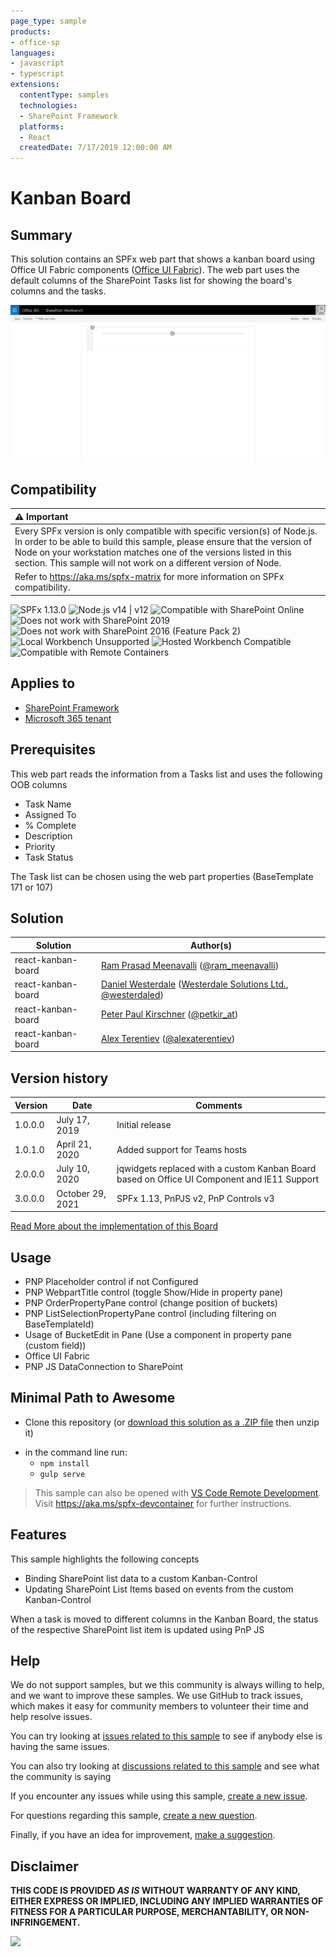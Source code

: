 ```yaml
---
page_type: sample
products:
- office-sp
languages:
- javascript
- typescript
extensions:
  contentType: samples
  technologies:
  - SharePoint Framework
  platforms:
  - React
  createdDate: 7/17/2019 12:00:00 AM
---
```


# Kanban Board

## Summary


This solution contains an SPFx web part that shows a kanban board using Office UI Fabric components ([Office UI Fabric](https://developer.microsoft.com/fluentui/)).
The web part uses the default columns of the SharePoint Tasks list for showing the board's columns and the tasks.

![picture of the web part in action](assets/kanbanofficeUI.gif)


## Compatibility

| :warning: Important          |
|:---------------------------|
| Every SPFx version is only compatible with specific version(s) of Node.js. In order to be able to build this sample, please ensure that the version of Node on your workstation matches one of the versions listed in this section. This sample will not work on a different version of Node.|
|Refer to <https://aka.ms/spfx-matrix> for more information on SPFx compatibility.   |

![SPFx 1.13.0](https://img.shields.io/badge/SPFx-1.13.0-green.svg)
![Node.js v14 | v12](https://img.shields.io/badge/Node.js-v14%20%7C%20v12-green.svg) 
![Compatible with SharePoint Online](https://img.shields.io/badge/SharePoint%20Online-Compatible-green.svg)
![Does not work with SharePoint 2019](https://img.shields.io/badge/SharePoint%20Server%202019-Incompatible-red.svg "SharePoint Server 2019 requires SPFx 1.4.1 or lower")
![Does not work with SharePoint 2016 (Feature Pack 2)](https://img.shields.io/badge/SharePoint%20Server%202016%20(Feature%20Pack%202)-Incompatible-red.svg "SharePoint Server 2016 Feature Pack 2 requires SPFx 1.1")
![Local Workbench Unsupported](https://img.shields.io/badge/Local%20Workbench-Unsupported-red.svg "Local workbench is no longer available as of SPFx 1.13 and above")
![Hosted Workbench Compatible](https://img.shields.io/badge/Hosted%20Workbench-Compatible-green.svg)
![Compatible with Remote Containers](https://img.shields.io/badge/Remote%20Containers-Compatible-green.svg)


## Applies to

* [SharePoint Framework](https://learn.microsoft.com/sharepoint/dev/spfx/sharepoint-framework-overview)
* [Microsoft 365 tenant](https://learn.microsoft.com/sharepoint/dev/spfx/set-up-your-development-environment)

## Prerequisites

This web part reads the information from a Tasks list and uses the following OOB columns
* Task Name
* Assigned To
* % Complete
* Description
* Priority
* Task Status

The Task list can be chosen using the web part properties (BaseTemplate 171 or 107)

## Solution

Solution|Author(s)
--------|---------
react-kanban-board | [Ram Prasad Meenavalli](https://github.com/RamPrasadMeenavalli) ([@ram_meenavalli](https://twitter.com/ram_meenavalli))
react-kanban-board | [Daniel Westerdale](https://github.com/westerdaled) ([Westerdale Solutions Ltd.](https://westerdale.blog), [@westerdaled](https://twitter.com/westerdaled?s=20))
react-kanban-board | [Peter Paul Kirschner](https://github.com/petkir) ([@petkir_at](https://twitter.com/petkir_at))
react-kanban-board | [Alex Terentiev](https://github.com/AJIXuMuK) ([@alexaterentiev](https://twitter.com/alexaterentiev))

## Version history

Version|Date|Comments
-------|----|--------
1.0.0.0|July 17, 2019|Initial release
1.0.1.0|April 21, 2020|Added support for Teams hosts
2.0.0.0|July 10, 2020| jqwidgets replaced with a custom Kanban Board based on Office UI Component and IE11 Support
3.0.0.0|October 29, 2021| SPFx 1.13, PnPJS v2, PnP Controls v3

[Read More about the implementation of this Board](./src/kanban/README.md)

## Usage
* PNP Placeholder control if not Configured
* PNP WebpartTitle control  (toggle Show/Hide in property pane)
* PNP OrderPropertyPane control  (change position of buckets)
* PNP ListSelectionPropertyPane control  (including filtering on BaseTemplateId)
* Usage of BucketEdit in Pane (Use a component in property pane (custom field))
* Office UI Fabric
* PNP JS DataConnection to SharePoint


<!---Thanks from @petkir to: -->
<!--- -->
<!---* [Daniel Westerdale](https://github.com/westerdaled) for Testing and inspiration (everytime again)-->
<!---* [Hugo Bernier](https://github.com/hugoabernier) for Inspiration to use Office UI Fabric -->
<!---* [Jean-Philippe CIVADE](https://github.com/ewidance) for Bug Report IE11 (initiator of rewrite of this sample)-->
<!---* [RamPrasadMeenavalli](https://github.com/RamPrasadMeenavalli) for the initial Idea-->

## Minimal Path to Awesome

- Clone this repository (or [download this solution as a .ZIP file](https://pnp.github.io/download-partial/?url=https://github.com/pnp/sp-dev-fx-webparts/tree/main/samples/react-kanban-board) then unzip it)
* in the command line run:
  * `npm install`
  * `gulp serve`


>  This sample can also be opened with [VS Code Remote Development](https://code.visualstudio.com/docs/remote/remote-overview). Visit https://aka.ms/spfx-devcontainer for further instructions.

## Features

This sample highlights the following concepts
* Binding SharePoint list data to a custom Kanban-Control
* Updating SharePoint List Items based on events from the custom Kanban-Control

When a task is moved to different columns in the Kanban Board, the status of the respective SharePoint list item is updated using PnP JS


## Help

We do not support samples, but we this community is always willing to help, and we want to improve these samples. We use GitHub to track issues, which makes it easy for  community members to volunteer their time and help resolve issues.


You can try looking at [issues related to this sample](https://github.com/pnp/sp-dev-fx-webparts/labels/react-kanban-board) to see if anybody else is having the same issues.

You can also try looking at [discussions related to this sample](https://github.com/pnp/sp-dev-fx-webparts/discussions?discussions_q=label%3Areact-kanban-board) and see what the community is saying

If you encounter any issues while using this sample, [create a new issue](https://github.com/pnp/sp-dev-fx-webparts/issues/new?assignees=&labels=Needs%3A+Triage+%3Amag%3A%2Ctype%3Abug-suspected%2Csample%3A%20react-kanban-board&template=bug-report.yml&sample=react-kanban-board&authors=@RamPrasadMeenavalli%20@westerdaled%20@petkir%20@AJIXuMuK&title=react-kanban-board%20-%20).

For questions regarding this sample, [create a new question](https://github.com/pnp/sp-dev-fx-webparts/issues/new?assignees=&labels=Needs%3A+Triage+%3Amag%3A%2Ctype%3Aquestion%2Csample%3A%20react-kanban-board&template=question.yml&sample=react-kanban-board&authors=@RamPrasadMeenavalli%20@westerdaled%20@petkir%20@AJIXuMuK&title=react-kanban-board%20-%20).

Finally, if you have an idea for improvement, [make a suggestion](https://github.com/pnp/sp-dev-fx-webparts/issues/new?assignees=&labels=Needs%3A+Triage+%3Amag%3A%2Ctype%3Aenhancement%2Csample%3A%20react-kanban-board&template=question.yml&sample=react-kanban-board&authors=@RamPrasadMeenavalli%20@westerdaled%20@petkir%20@AJIXuMuK&title=react-kanban-board%20-%20).


## Disclaimer

**THIS CODE IS PROVIDED *AS IS* WITHOUT WARRANTY OF ANY KIND, EITHER EXPRESS OR IMPLIED, INCLUDING ANY IMPLIED WARRANTIES OF FITNESS FOR A PARTICULAR PURPOSE, MERCHANTABILITY, OR NON-INFRINGEMENT.**



<img src="https://pnptelemetry.azurewebsites.net/sp-dev-fx-webparts/samples/react-kanban-board" />
